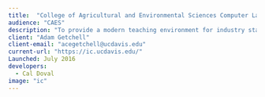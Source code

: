 ```yaml
---
title:  "College of Agricultural and Environmental Sciences Computer Labs"
audience: "CAES"
description: "To provide a modern teaching environment for industry standard software in agricultural and environmental sciences."
client: "Adam Getchell"
client-email: "acegetchell@ucdavis.edu"
current-url: "https://ic.ucdavis.edu/"
Launched: July 2016
developers:
  - Cal Doval
image: "ic"
---
```

